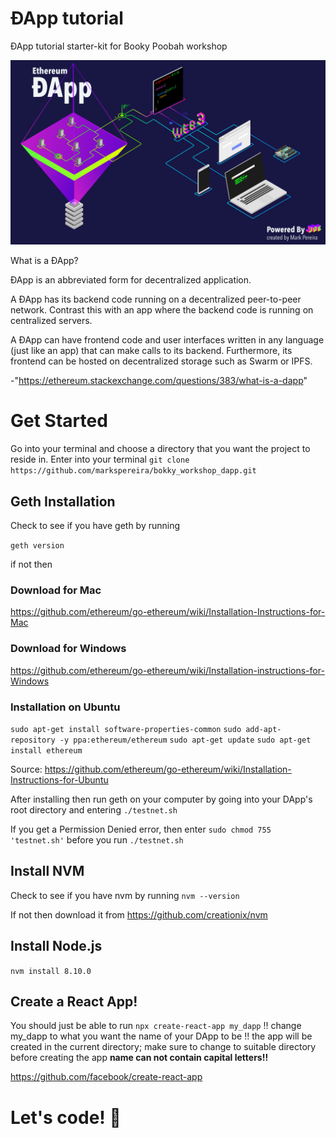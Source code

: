# ÐApp tutorial
ÐApp tutorial starter-kit for Booky Poobah workshop

![Scheme](public/PRESENTATION-1.png)

What is a ÐApp?

ÐApp is an abbreviated form for decentralized application.

A ÐApp has its backend code running on a decentralized peer-to-peer network. Contrast this with an app where the backend code is running on centralized servers.

A ÐApp can have frontend code and user interfaces written in any language (just like an app) that can make calls to its backend. Furthermore, its frontend can be hosted on decentralized storage such as Swarm or IPFS.

-"https://ethereum.stackexchange.com/questions/383/what-is-a-dapp"

# Get Started

Go into your terminal and choose a directory that you want the project to reside in.
Enter into your terminal
`git clone https://github.com/markspereira/bokky_workshop_dapp.git`

## Geth Installation

Check to see if you have geth by running

``` geth version ```

if not then

### Download for Mac
https://github.com/ethereum/go-ethereum/wiki/Installation-Instructions-for-Mac
### Download for Windows
https://github.com/ethereum/go-ethereum/wiki/Installation-instructions-for-Windows
### Installation on Ubuntu
``` sudo apt-get install software-properties-common ```
``` sudo add-apt-repository -y ppa:ethereum/ethereum ```
``` sudo apt-get update ```
``` sudo apt-get install ethereum ```

Source: https://github.com/ethereum/go-ethereum/wiki/Installation-Instructions-for-Ubuntu

After installing then run geth on your computer by going into your DApp's root directory and entering
`./testnet.sh`

If you get a Permission Denied error, then enter ```sudo chmod 755 'testnet.sh'``` before you run ```./testnet.sh```


## Install NVM

Check to see if you have nvm by running ``` nvm --version ```

If not then download it from
https://github.com/creationix/nvm

## Install Node.js

``` nvm install 8.10.0 ```


## Create a React App!

You should just be able to run
```npx create-react-app my_dapp``` 
!! change my_dapp to what you want the name of your DApp to be 
!! the app will be created in the current directory; make sure to change to suitable directory before creating the app
**name can not contain capital letters!!**

https://github.com/facebook/create-react-app


# Let's code! 🎉
